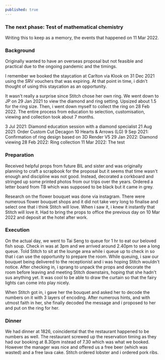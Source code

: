 ```yaml
---
published: true
---
```

### The next phase: Test of mathematical chemistry

Writing this to keep as a memory, the events that happened on 11 Mar 2022.

### Background
Originally wanted to have an overseas proposal but not feasible and practical due to the ongoing pandemic and the timings.

I remember we booked the staycation at Carlton via Klook on 31 Dec 2021 using the SRV vouchers that was expiring. At that point in time, i didn't thought of using this staycation as an opportunity.

It wasn't really a surprise since Stitch chose her own ring. We went down to JP on 29 Jan 2021 to view the diamond and ring setting. Upsized about 1.5 for the ring size. Then, i went down myself to collect the ring on 28 Feb 2022. The entire process from education to selection, customisation, viewing and collection took about 7 months.

3 Jul 2021: Diamond education session with a diamond specialist
21 Aug 2021: Order Custom Cut Decagon 10 Hearts & Arrows (LG)
9 Sep 2021: Confirmation of ring design based on 3D Render V5
29 Jan 2022: Diamond viewing
28 Feb 2022: Ring collection
11 Mar 2022: The test

### Preparation
Received helpful props from future BIL and sister and was originally planning to craft a scrapbook for the proposal but it seems that time wasn't enough and discipline was not good. Instead, decorated a corkboard and stringed up some printed photos from our trips over the years. Ordered a letter board from TB which was supposed to be black but it came in grey.

Research on the flower bouquet was done via instagram. There were numerous flower bouquet shops and it did not take very long to finalise and select one that i think Stitch will love. When i saw it, i knew it instantly that Stitch will love it. Had to bring the props to office the previous day on 10 Mar 2022 and deposit at the hotel after work.

### Execution
On the actual day, we went to Tai Seng to queue for 1 hr to eat our beloved fish soup. Check in was at 3pm and we arrived around 2.40pm to see a long queue. Told Stitch to sit at the lounge area while i queue up to check in so that i can use the opportunity to prepare the room. While queuing, i saw our bouquet being delivered to the receptionist and i was hoping Stitch wouldn't notice. After checking in, i sprang to unpack the props and decorate the room before leaving and meeting Stitch downstairs, hoping that she hadn't sus anything yet. It was cool to be able to draw the curtain so that the fairy lights can come into play nicely.

When Stitch got in, i gave her the bouquet and asked her to decode the numbers on it with 3 layers of encoding. After numerous hints, and with utmost faith in her, she finally decoded the message and i proposed to her and put on the ring for her.

### Dinner
We had dinner at 1826, coincidental that the restaurant happened to be numbers as well. The restaurant screwed up the reservation timing as they had our booking at 8.30pm instead of 7.30 which was what we booked. However the manager was nice and offered us a free beer (which was wasted) and a free lava cake. Stitch ordered lobster and i ordered pork ribs.
